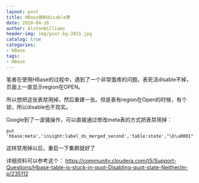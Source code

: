 ```yaml
---
layout: post
title: HBase强制disable表
date: 2020-04-26
author: AlstonWilliams
header-img: img/post-bg-2015.jpg
catalog: true
categories:
- HBase
tags:
- HBase
---
```


笔者在使用HBase的过程中，遇到了一个非常蛋疼的问题。表死活disable不掉，页面上一直显示region在OPEN。

所以想把这张表禁用掉，然后重建一张。但是表有region在Open的时候，有个锁，所以disable也不现实。

Google到了一波骚操作，可以直接通过修改meta表的方式把表禁用掉：
~~~
put 'hbase:meta','insight:label_ds_merged_second','table:state',"\b\u0001"
~~~
这样禁用掉以后，重启一下集群就好了

详细资料可以参考这个：
https://community.cloudera.com/t5/Support-Questions/Hbase-table-is-stuck-in-quot-Disabling-quot-state-Neither/m-p/235112
